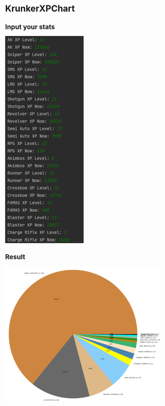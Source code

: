 # KrunkerXPChart

## Input your stats
<img src="readme_assets/input.png">

## Result
<img src="readme_assets/pie.png" width="720">
